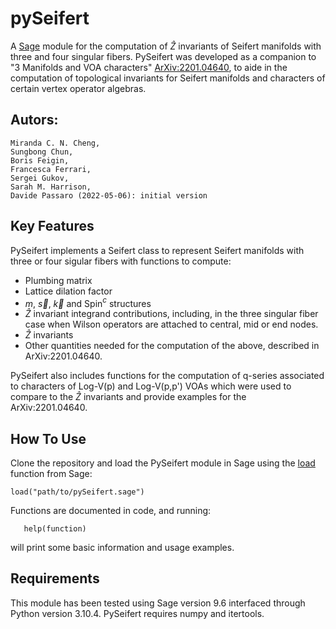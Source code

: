 # pySeifert
A [Sage](https://www.sagemath.org/) module for the computation of $\hat{Z}$ invariants of Seifert manifolds with three and four singular fibers. PySeifert was developed as a companion to "3 Manifolds and VOA characters" [ArXiv:2201.04640](https://www.arxiv.org/abs/2201.04640), to aide in the computation of topological invariants for Seifert manifolds and characters of certain vertex operator algebras.

## Autors:
    Miranda C. N. Cheng,
    Sungbong Chun,
    Boris Feigin,
    Francesca Ferrari,
    Sergei Gukov,
    Sarah M. Harrison,
    Davide Passaro (2022-05-06): initial version


## Key Features

PySeifert implements a Seifert class to represent Seifert manifolds with three or four sigular fibers with functions to compute:
  - Plumbing matrix
  - Lattice dilation factor
  - $m$, $\vec s$, $\vec k$ and Spin$^c$ structures
  - $\hat{Z}$ invariant integrand contributions, including, in the three singular fiber case when Wilson operators are attached to central, mid or end nodes.
  - $\hat{Z}$ invariants
  - Other quantities needed for the computation of the above, described in ArXiv:2201.04640.

PySeifert also includes functions for the computation of q-series associated to characters of Log-V(p) and Log-V(p,p') VOAs which were used to compare to the $\hat{Z}$ invariants and provide examples for the ArXiv:2201.04640.


## How To Use

Clone the repository and load the PySeifert module in Sage using the [load](https://doc.sagemath.org/html/en/reference/repl/sage/repl/load.html#sage.repl.load.load) function from Sage:
```
load("path/to/pySeifert.sage")   
```
Functions are documented in code, and running:
```
   help(function)
```
will print some basic information and usage examples.


## Requirements

This module has been tested using Sage version 9.6 interfaced through Python version 3.10.4. PySeifert requires numpy and itertools.
